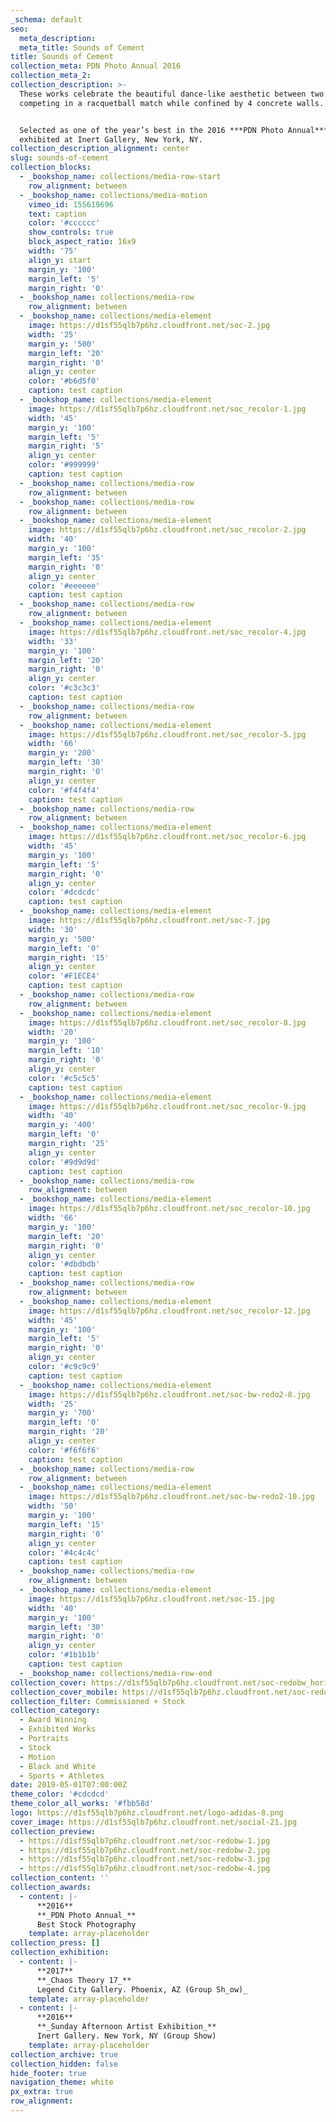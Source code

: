 ```yaml
---
_schema: default
seo:
  meta_description:
  meta_title: Sounds of Cement
title: Sounds of Cement
collection_meta: PDN Photo Annual 2016
collection_meta_2:
collection_description: >-
  These works celebrate the beautiful dance-like aesthetic between two athletes
  competing in a racquetball match while confined by 4 concrete walls.


  Selected as one of the year’s best in the 2016 ***PDN Photo Annual*** and
  exhibited at Inert Gallery, New York, NY.
collection_description_alignment: center
slug: sounds-of-cement
collection_blocks:
  - _bookshop_name: collections/media-row-start
    row_alignment: between
  - _bookshop_name: collections/media-motion
    vimeo_id: 155619696
    text: caption
    color: '#cccccc'
    show_controls: true
    block_aspect_ratio: 16x9
    width: '75'
    align_y: start
    margin_y: '100'
    margin_left: '5'
    margin_right: '0'
  - _bookshop_name: collections/media-row
    row_alignment: between
  - _bookshop_name: collections/media-element
    image: https://d1sf55qlb7p6hz.cloudfront.net/soc-2.jpg
    width: '25'
    margin_y: '500'
    margin_left: '20'
    margin_right: '0'
    align_y: center
    color: '#b6d5f0'
    caption: test caption
  - _bookshop_name: collections/media-element
    image: https://d1sf55qlb7p6hz.cloudfront.net/soc_recolor-1.jpg
    width: '45'
    margin_y: '100'
    margin_left: '5'
    margin_right: '5'
    align_y: center
    color: '#999999'
    caption: test caption
  - _bookshop_name: collections/media-row
    row_alignment: between
  - _bookshop_name: collections/media-row
    row_alignment: between
  - _bookshop_name: collections/media-element
    image: https://d1sf55qlb7p6hz.cloudfront.net/soc_recolor-2.jpg
    width: '40'
    margin_y: '100'
    margin_left: '35'
    margin_right: '0'
    align_y: center
    color: '#eeeeee'
    caption: test caption
  - _bookshop_name: collections/media-row
    row_alignment: between
  - _bookshop_name: collections/media-element
    image: https://d1sf55qlb7p6hz.cloudfront.net/soc_recolor-4.jpg
    width: '33'
    margin_y: '100'
    margin_left: '20'
    margin_right: '0'
    align_y: center
    color: '#c3c3c3'
    caption: test caption
  - _bookshop_name: collections/media-row
    row_alignment: between
  - _bookshop_name: collections/media-element
    image: https://d1sf55qlb7p6hz.cloudfront.net/soc_recolor-5.jpg
    width: '66'
    margin_y: '200'
    margin_left: '30'
    margin_right: '0'
    align_y: center
    color: '#f4f4f4'
    caption: test caption
  - _bookshop_name: collections/media-row
    row_alignment: between
  - _bookshop_name: collections/media-element
    image: https://d1sf55qlb7p6hz.cloudfront.net/soc_recolor-6.jpg
    width: '45'
    margin_y: '100'
    margin_left: '5'
    margin_right: '0'
    align_y: center
    color: '#dcdcdc'
    caption: test caption
  - _bookshop_name: collections/media-element
    image: https://d1sf55qlb7p6hz.cloudfront.net/soc-7.jpg
    width: '30'
    margin_y: '500'
    margin_left: '0'
    margin_right: '15'
    align_y: center
    color: '#F1ECE4'
    caption: test caption
  - _bookshop_name: collections/media-row
    row_alignment: between
  - _bookshop_name: collections/media-element
    image: https://d1sf55qlb7p6hz.cloudfront.net/soc_recolor-8.jpg
    width: '20'
    margin_y: '100'
    margin_left: '10'
    margin_right: '0'
    align_y: center
    color: '#c5c5c5'
    caption: test caption
  - _bookshop_name: collections/media-element
    image: https://d1sf55qlb7p6hz.cloudfront.net/soc_recolor-9.jpg
    width: '40'
    margin_y: '400'
    margin_left: '0'
    margin_right: '25'
    align_y: center
    color: '#9d9d9d'
    caption: test caption
  - _bookshop_name: collections/media-row
    row_alignment: between
  - _bookshop_name: collections/media-element
    image: https://d1sf55qlb7p6hz.cloudfront.net/soc_recolor-10.jpg
    width: '66'
    margin_y: '100'
    margin_left: '20'
    margin_right: '0'
    align_y: center
    color: '#dbdbdb'
    caption: test caption
  - _bookshop_name: collections/media-row
    row_alignment: between
  - _bookshop_name: collections/media-element
    image: https://d1sf55qlb7p6hz.cloudfront.net/soc_recolor-12.jpg
    width: '45'
    margin_y: '100'
    margin_left: '5'
    margin_right: '0'
    align_y: center
    color: '#c9c9c9'
    caption: test caption
  - _bookshop_name: collections/media-element
    image: https://d1sf55qlb7p6hz.cloudfront.net/soc-bw-redo2-8.jpg
    width: '25'
    margin_y: '700'
    margin_left: '0'
    margin_right: '20'
    align_y: center
    color: '#f6f6f6'
    caption: test caption
  - _bookshop_name: collections/media-row
    row_alignment: between
  - _bookshop_name: collections/media-element
    image: https://d1sf55qlb7p6hz.cloudfront.net/soc-bw-redo2-10.jpg
    width: '50'
    margin_y: '100'
    margin_left: '15'
    margin_right: '0'
    align_y: center
    color: '#4c4c4c'
    caption: test caption
  - _bookshop_name: collections/media-row
    row_alignment: between
  - _bookshop_name: collections/media-element
    image: https://d1sf55qlb7p6hz.cloudfront.net/soc-15.jpg
    width: '40'
    margin_y: '100'
    margin_left: '30'
    margin_right: '0'
    align_y: center
    color: '#1b1b1b'
    caption: test caption
  - _bookshop_name: collections/media-row-end
collection_cover: https://d1sf55qlb7p6hz.cloudfront.net/soc-redobw_horizontal-1.jpg
collection_cover_mobile: https://d1sf55qlb7p6hz.cloudfront.net/soc-redobw_vertical-1.jpg
collection_filter: Commissioned + Stock
collection_category:
  - Award Winning
  - Exhibited Works
  - Portraits
  - Stock
  - Motion
  - Black and White
  - Sports + Athletes
date: 2019-05-01T07:00:00Z
theme_color: '#cdcdcd'
theme_color_all_works: '#fbb58d'
logo: https://d1sf55qlb7p6hz.cloudfront.net/logo-adidas-8.png
cover_image: https://d1sf55qlb7p6hz.cloudfront.net/social-21.jpg
collection_preview:
  - https://d1sf55qlb7p6hz.cloudfront.net/soc-redobw-1.jpg
  - https://d1sf55qlb7p6hz.cloudfront.net/soc-redobw-2.jpg
  - https://d1sf55qlb7p6hz.cloudfront.net/soc-redobw-3.jpg
  - https://d1sf55qlb7p6hz.cloudfront.net/soc-redobw-4.jpg
collection_content: ''
collection_awards:
  - content: |-
      **2016**  
      **_PDN Photo Annual_**   
      Best Stock Photography
    template: array-placeholder
collection_press: []
collection_exhibition:
  - content: |-
      **2017**  
      **_Chaos Theory 17_**  
      Legend City Gallery. Phoenix, AZ (Group Sh_ow)_
    template: array-placeholder
  - content: |-
      **2016**  
      **_Sunday Afternoon Artist Exhibition_**  
      Inert Gallery. New York, NY (Group Show)
    template: array-placeholder
collection_archive: true
collection_hidden: false
hide_footer: true
navigation_theme: white
px_extra: true
row_alignment:
---
```

